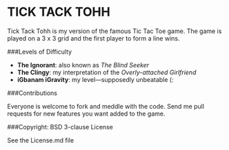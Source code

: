 TICK TACK TOHH
===

Tick Tack Tohh is my version of the famous Tic Tac Toe game. The game is played on a 3 x 3 grid and the first player to form a line wins.

###Levels of Difficulty

* **The Ignorant**: also known as *The Blind Seeker*
* **The Clingy**: my interpretation of the *Overly-attached Girlfriend*
* **iGbanam iGravity**: my level—supposedly unbeatable (:

###Contributions

Everyone is welcome to fork and meddle with the code. Send me pull requests for new features you want added to the game.

###Copyright: BSD 3-clause License

See the License.md file